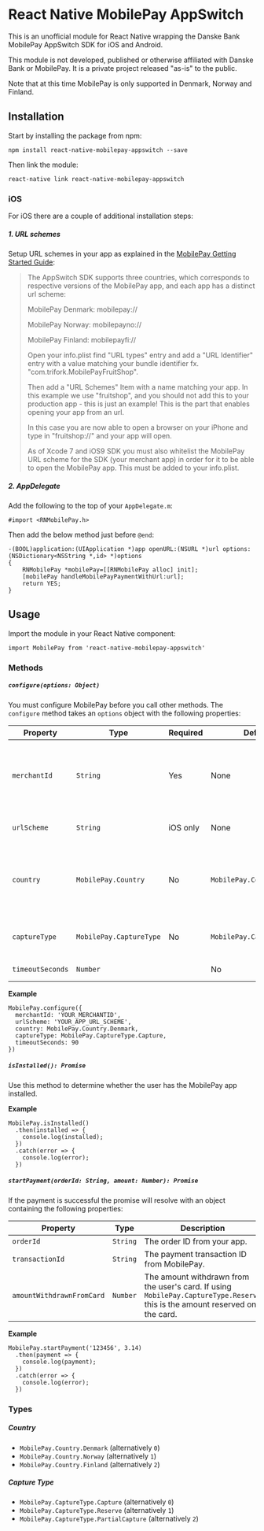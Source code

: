 # React Native MobilePay AppSwitch

This is an unofficial module for React Native wrapping the Danske Bank MobilePay AppSwitch SDK for iOS and Android.

This module is not developed, published or otherwise affiliated with Danske Bank or MobilePay. It is a private project released "as-is" to the public.

Note that at this time MobilePay is only supported in Denmark, Norway and Finland.

## Installation

Start by installing the package from npm:
```
npm install react-native-mobilepay-appswitch --save
```
Then link the module:
```
react-native link react-native-mobilepay-appswitch
```

### iOS

For iOS there are a couple of additional installation steps:

##### 1. URL schemes

Setup URL schemes in your app as explained in the [MobilePay Getting Started Guide](https://github.com/MobilePayDev/MobilePay-AppSwitch-SDK/wiki/Getting-Started-on-iPhone):

> The AppSwitch SDK supports three countries, which corresponds to respective versions of the MobilePay app, and each app has a distinct url scheme:
>
> MobilePay Denmark: mobilepay://
>
> MobilePay Norway: mobilepayno://
>
>MobilePay Finland: mobilepayfi://
>
> Open your info.plist find "URL types" entry and add a "URL Identifier" entry with a value matching your bundle identifier fx. "com.trifork.MobilePayFruitShop".
> 
> Then add a "URL Schemes" Item with a name matching your app. In this example we use "fruitshop", and you should not add this to your production app - this is just an example! This is the part that enables opening your app from an url.
>
> In this case you are now able to open a browser on your iPhone and type in "fruitshop://" and your app will open.
>
> As of Xcode 7 and iOS9 SDK you must also whitelist the MobilePay URL scheme for the SDK (your merchant app) in order for it to be able to open the MobilePay app. This must be added to your info.plist.

##### 2. AppDelegate

Add the following to the top of your `AppDelegate.m`:
```
#import <RNMobilePay.h>
```
Then add the below method just before `@end`:

```
-(BOOL)application:(UIApplication *)app openURL:(NSURL *)url options:(NSDictionary<NSString *,id> *)options
{
    RNMobilePay *mobilePay=[[RNMobilePay alloc] init];
    [mobilePay handleMobilePayPaymentWithUrl:url];
    return YES;
}
```

## Usage

Import the module in your React Native component:
```
import MobilePay from 'react-native-mobilepay-appswitch'
```

### Methods

##### `configure(options: Object)`

You must configure MobilePay before you call other methods. The `configure` method takes an `options` object with the following properties:

| Property | Type | Required | Default value | Description |
| ------ | ------ | ------ | ------ | ------ |
| `merchantId` | `String` | Yes | None | Your MobilePay MerchantID. You can get IDs for testing [here](https://github.com/MobilePayDev/MobilePay-AppSwitch-SDK#merchantid-for-test-purposes).
| `urlScheme` | `String` | iOS only | None | The URL scheme of your app.
| `country` | `MobilePay.Country` | No | `MobilePay.Country.Denmark` | MobilePay is currently only supported in Denmark, Norway and Finland.
| `captureType` | `MobilePay.CaptureType` | No | `MobilePay.CaptureType.Capture` | Read more about payment types [here](https://github.com/MobilePayDev/MobilePay-AppSwitch-SDK/wiki/Payment-types).
| `timeoutSeconds` | `Number` | | No | `0` (Never timeout) | A time limit you set for which the user must have swiped in MobilePay to confirm the purchase.

__Example__

```
MobilePay.configure({
  merchantId: 'YOUR_MERCHANTID',
  urlScheme: 'YOUR_APP_URL_SCHEME',
  country: MobilePay.Country.Denmark,
  captureType: MobilePay.CaptureType.Capture,
  timeoutSeconds: 90
})
```


##### `isInstalled(): Promise`

Use this method to determine whether the user has the MobilePay app installed.

__Example__

```
MobilePay.isInstalled()
  .then(installed => {
    console.log(installed);
  })
  .catch(error => {
    console.log(error);
  })
```


##### `startPayment(orderId: String, amount: Number): Promise`

If the payment is successful the promise will resolve with an object containing the following properties:

| Property | Type | Description |
| ------ | ------ | ------ |
| `orderId` | `String` | The order ID from your app. |
| `transactionId` | `String` | The payment transaction ID from MobilePay. |
| `amountWithdrawnFromCard` | `Number` | The amount withdrawn from the user's card. If using `MobilePay.CaptureType.Reserve` this is the amount reserved on the card.

__Example__

```
MobilePay.startPayment('123456', 3.14)
  .then(payment => {
    console.log(payment);
  })
  .catch(error => {
    console.log(error);
  })
```

### Types

##### Country
* `MobilePay.Country.Denmark` (alternatively `0`)
* `MobilePay.Country.Norway` (alternatively `1`)
* `MobilePay.Country.Finland` (alternatively `2`)

##### Capture Type
* `MobilePay.CaptureType.Capture` (alternatively `0`)
* `MobilePay.CaptureType.Reserve` (alternatively `1`)
* `MobilePay.CaptureType.PartialCapture` (alternatively `2`)







